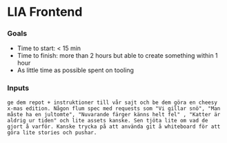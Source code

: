 # LIA Frontend

### Goals
* Time to start: < 15 min
* Time to finish: more than 2 hours but able to create something within 1 hour
* As little time as possible spent on tooling

### Inputs
```
ge dem repot + instruktioner till vår sajt och be dem göra en cheesy x-mas edition. Någon flum spec med requests som "Vi gillar snö", "Man måste ha en jultomte", "Nuvarande färger känns helt fel" , "Katter är aldrig ur tiden" och lite assets kanske. Sen tjöta lite om vad de gjort å varför. Kanske trycka på att använda git å whiteboard för att göra lite stories och pushar.
```